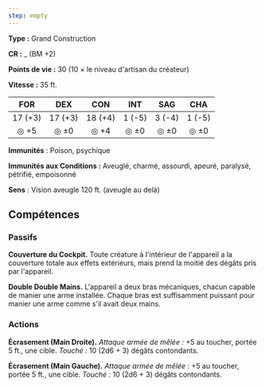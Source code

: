 ```yaml
---
step: empty
---
```

__Type :__ Grand Construction

__CR :__  \_ (BM +2)

__Points de vie :__ 30 (10 $\times$ le niveau d'artisan du créateur)

__Vitesse :__ 35 ft.

|   FOR   |   DEX   |   CON   |  INT   |  SAG   |  CHA   |
| :-----: | :-----: | :-----: | :----: | :----: | :----: |
| 17 (+3) | 17 (+3) | 18 (+4) | 1 (-5) | 3 (-4) | 1 (-5) |
|  ◎ +5   |  ◎ ±0   |  ◎ +4   |  ◎ ±0  |  ◎ ±0  |  ◎ ±0  |
__Immunités__ : Poison, psychique

__Immunités aux Conditions :__ Aveuglé, charmé, assourdi, apeuré, paralysé, pétrifié, empoisonné

__Sens__ : Vision aveugle 120 ft. (aveugle au delà)

## Compétences

### Passifs

__Couverture du Cockpit.__ Toute créature à l'intérieur de l'appareil a la couverture totale aux effets extérieurs, mais prend la moitié des dégâts pris par l'appareil.

__Double Double Mains.__ L'appareil a deux bras mécaniques, chacun capable de manier une arme installée. Chaque bras est suffisamment puissant pour manier une arme comme s'il avait deux mains.

### Actions

__Écrasement (Main Droite).__ *Attaque armée de mêlée :* +5 au toucher, portée 5 ft., une cible. *Touché :* 10 (2d6 + 3) dégâts contondants.

__Écrasement (Main Gauche).__ *Attaque armée de mêlée :* +5 au toucher, portée 5 ft., une cible. *Touché :* 10 (2d6 + 3) dégâts contondants.

